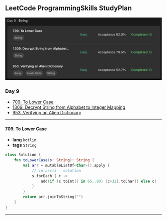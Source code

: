 ## LeetCode ProgrammingSkills StudyPlan

<img src="../../assets/leetcode_program_lv1_day9.png" alt="leetcode_programming_skills_level1_day9" style="zoom:50%;" />

### Day 9

- [709. To Lower Case](https://leetcode.com/problems/to-lower-case/?envType=study-plan&id=programming-skills-i)
- [1309. Decrypt String from Alphabet to Integer Mapping](https://leetcode.com/problems/decrypt-string-from-alphabet-to-integer-mapping/?envType=study-plan&id=programming-skills-i)
- [953. Verifying an Alien Dictionary](https://leetcode.com/problems/verifying-an-alien-dictionary/?envType=study-plan&id=programming-skills-i)

---

#### 709. To Lower Case

- **lang**  `kotlin` 
- **tags**  `String`

```kotlin
class Solution {
    fun toLowerCase(s: String): String {
        val arr = mutableListOf<Char>().apply {
            // in ascii - solution
            s.forEach { c ->
                add(if (c.toInt() in 65..90) (c+32).toChar() else c)
            }
        }
        return arr.joinToString("")
    }
}
```

---


